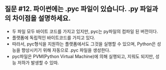 

## 질문 #12. 파이썬에는 .pyc 파일이 있습니다. .py 파일과의 차이점을 설명하세요.
- 두 파일 모두 바이트 코드를 가지고 있지만, pyc는 py파일의 컴파일 된 버전이다. 
- 플랫폼에 독립적인 바이트코드를 가지고 있다. 
- 따라서, pyc형식을 지원하는 플랫폼에서도 그것을 실행할 수 있으며, Python은 성능을 향상시키기 위해 자동으로 .pyc 파일을 생성한다. 
- pyc파일은 PVM(Python Virtual Machine)에 의해 실행되고, 지워도 되지만, 성능 저하가 발생할 수 있따.
